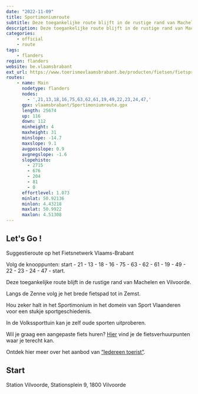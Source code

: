 ```yaml
---
date: "2022-11-09"
title: Sportimoniumroute
subtitle: Deze toegankelijke route blijft in de rustige rand van Machelen en Vilvoorde
description: Deze toegankelijke route blijft in de rustige rand van Machelen en Vilvoorde. Langs de Zenne volg je het brede fietspad tot in Zemst. Hou zeker halt in het Sportimonium in het domein van Sport Vlaanderen voor een stukje sportgeschiedenis.
categories:
    - official
    - route
tags:
    - flanders
region: flanders
website: be.vlaamsbrabant
ext_url: https://www.toerismevlaamsbrabant.be/producten/fietsen/fietsproducten/sportimoniumroute/index.html
routes:
    - name: Main
      nodetype: flanders
      nodes:
        - ',21,13,18,16,75,63,62,61,19,49,22,23,24,47,'
      gpx: vlaamsbrabant/Sportimoniumroute.gpx
      length: 25674
      up: 116
      down: 112
      minheight: 4
      maxheight: 31
      minslope: -14.7
      maxslope: 9.1
      avgposslope: 0.9
      avgnegslope: -1.6
      slopehisto:
        - 2715
        - 676
        - 204
        - 81
        - 0
      effortlevel: 1.073
      minlat: 50.92136
      minlon: 4.43218
      maxlat: 50.9922
      maxlon: 4.51308
---
```


## Let's Go ! 

Suggestieroute op het Fietsnetwerk Vlaams-Brabant

Volg de knooppunten: start - 21 - 13 - 18 - 16 - 75 - 63 - 62 - 61 - 19 - 49 - 22 - 23 - 24 - 47 - start.

Deze toegankelijke route blijft in de rustige rand van Machelen en Vilvoorde.

Langs de Zenne volg je het brede fietspad tot in Zemst.

Hou zeker halt in het Sportimonium in het domein van Sport Vlaanderen voor een stukje sportgeschiedenis.

In de Volkssporttuin kan je zelf oude sporten uitproberen.

Wil je graag een aangepaste fiets huren? [Hier](https://www.toerismevlaamsbrabant.be/thema/iedereen-toerist/aangepaste-fiets-huren) vind je de fietsverhuurpunten waar je terecht kan.

Ontdek hier meer over het aanbod van [“Iedereen toerist”](https://www.toerismevlaamsbrabant.be/thema/iedereen-toerist/).

## Start

Station Vilvoorde, Stationsplein 9, 1800 Vilvoorde
